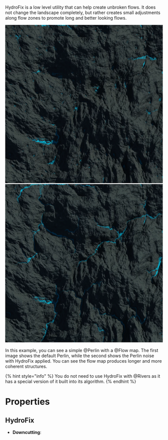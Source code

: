 


HydroFix is a low level utility that can help create unbroken flows. It does not change the landscape completely, but rather creates small adjustments along flow zones to promote long and better looking flows.

![](/images/ref/hydrofix-before.webp)
![](/images/ref/hydrofix-after.webp)

In this example, you can see a simple @Perlin with a @Flow map. The first image shows the default Perlin, while the second shows the Perlin noise with HydroFix applied. You can see the flow map produces longer and more coherent structures.


{% hint style="info" %}
You do not need to use HydroFix with @Rivers as it has a special version of it built into its algorithm.
{% endhint %}



# Properties


## HydroFix

- **Downcutting**: 



